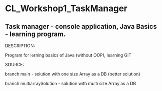 # CL_Workshop1_TaskManager
## Task manager - console application, Java Basics - learning program.
DESCRIPTION:
<p>Program for lerning basics of Java (without OOP), learning GIT</>

SOURCE:
<p>branch main - solution with one size Array as a DB (better solution)

branch multiarraySolution - solution with multi size Array as a DB</p>

